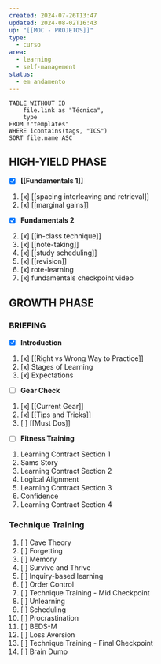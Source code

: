 ```yaml
---
created: 2024-07-26T13:47
updated: 2024-08-02T16:43
up: "[[MOC - PROJETOS]]"
type:
  - curso
area:
  - learning
  - self-management
status:
  - em andamento
---
```

```dataview
TABLE WITHOUT ID
	file.link as "Técnica",
	type
FROM !"templates"
WHERE icontains(tags, "ICS")
SORT file.name ASC
```


## HIGH-YIELD PHASE
- [x] **[[Fundamentals 1]]**
1. [x] [[spacing interleaving and retrieval]]
3. [x] [[marginal gains]]

- [x] **Fundamentals 2**
2. [x] [[in-class technique]]
3. [x] [[note-taking]]
4. [x] [[study scheduling]]
5. [x] [[revision]]
6. [x] rote-learning
7. [x] fundamentals checkpoint video

## GROWTH PHASE
### BRIEFING
- [x] **Introduction**
1. [x] [[Right vs Wrong Way to Practice]]
2. [x] Stages of Learning
3. [x] Expectations
- [ ] **Gear Check**
1. [x] [[Current Gear]]
2. [x] [[Tips and Tricks]]
3. [ ] [[Must Dos]]
- [ ] **Fitness Training**
1. Learning Contract Section 1
2. Sams Story
3. Learning Contract Section 2
4. Logical Alignment
5. Learning Contract Section 3
6. Confidence
7. Learning Contract Section 4

### Technique Training
1. [ ] Cave Theory
2. [ ] Forgetting
3. [ ] Memory
4. [ ] Survive and Thrive
5. [ ] Inquiry-based learning
6. [ ] Order Control
7. [ ] Technique Training - Mid Checkpoint
8. [ ] Unlearning
9. [ ] Scheduling
10. [ ] Procrastination
11. [ ] BEDS-M
12. [ ] Loss Aversion
13. [ ] Technique Training - Final Checkpoint
14. [ ] Brain Dump